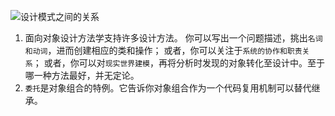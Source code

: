 ![设计模式之间的关系](../images/0faca07e1756cfd670c8253b37a9292111c15d0e2fc46320c8d7739ee4457136.png)

1. 面向对象设计方法学支持许多设计方法。
   你可以写出一个问题描述，挑出`名词和动词`，进而创建相应的类和操作；
   或者，你可以关注于`系统的协作和职责关系`；
   或者，你可以对`现实世界建模`，再将分析时发现的对象转化至设计中。至于哪一种方法最好，并无定论。
2. `委托`是对象组合的特例。它告诉你对象组合作为一个代码复用机制可以替代继承。
